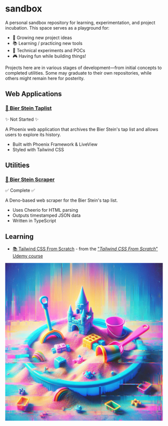 # sandbox

A personal sandbox repository for learning, experimentation, and project incubation. This space serves as a playground for:

- 🌱 Growing new project ideas
- 📚 Learning / practicing new tools
- 🧪 Technical experiments and POCs
- 🎮 Having fun while building things!

Projects here are in various stages of development—from initial concepts to completed utilities. Some may graduate to their own repositories, while others might remain here for posterity.


## Web Applications

### [🍺 Bier Stein Taplist](./ex/bier_stein_taplist/)
✨ Not Started ✨

A Phoenix web application that archives the Bier Stein's tap list and allows users to explore its history.

- Built with Phoenix Framework & LiveView
- Styled with Tailwind CSS

## Utilities

### [🤖 Bier Stein Scraper](./js/bier-stein-scraper/)
✅ Complete ✅

A Deno-based web scraper for the Bier Stein's tap list.

- Uses Cheerio for HTML parsing
- Outputs timestamped JSON data
- Written in TypeScript

## Learning

- [📚 Tailwind CSS From Scratch](./udemy/tailwind-from-scratch/) - from the ["*Tailwind CSS From Scratch*" Udemy course](https://www.udemy.com/course/tailwind-from-scratch)

![sandbox with toys](./sandbox.png)
